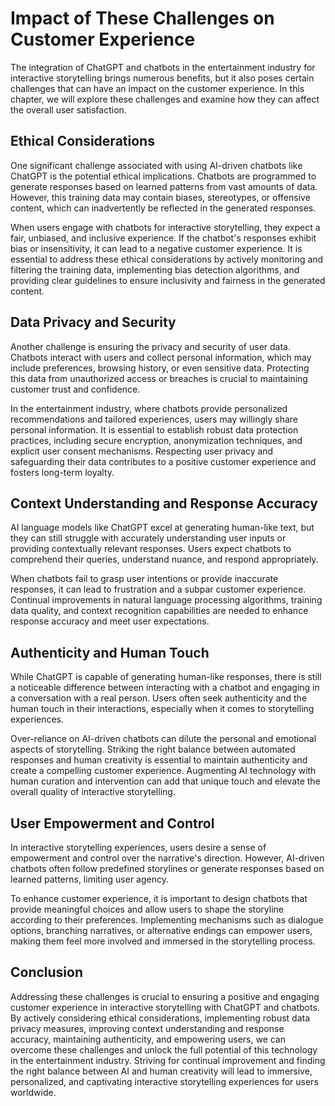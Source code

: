 Impact of These Challenges on Customer Experience
=================================================

The integration of ChatGPT and chatbots in the entertainment industry for interactive storytelling brings numerous benefits, but it also poses certain challenges that can have an impact on the customer experience. In this chapter, we will explore these challenges and examine how they can affect the overall user satisfaction.

Ethical Considerations
----------------------

One significant challenge associated with using AI-driven chatbots like ChatGPT is the potential ethical implications. Chatbots are programmed to generate responses based on learned patterns from vast amounts of data. However, this training data may contain biases, stereotypes, or offensive content, which can inadvertently be reflected in the generated responses.

When users engage with chatbots for interactive storytelling, they expect a fair, unbiased, and inclusive experience. If the chatbot's responses exhibit bias or insensitivity, it can lead to a negative customer experience. It is essential to address these ethical considerations by actively monitoring and filtering the training data, implementing bias detection algorithms, and providing clear guidelines to ensure inclusivity and fairness in the generated content.

Data Privacy and Security
-------------------------

Another challenge is ensuring the privacy and security of user data. Chatbots interact with users and collect personal information, which may include preferences, browsing history, or even sensitive data. Protecting this data from unauthorized access or breaches is crucial to maintaining customer trust and confidence.

In the entertainment industry, where chatbots provide personalized recommendations and tailored experiences, users may willingly share personal information. It is essential to establish robust data protection practices, including secure encryption, anonymization techniques, and explicit user consent mechanisms. Respecting user privacy and safeguarding their data contributes to a positive customer experience and fosters long-term loyalty.

Context Understanding and Response Accuracy
-------------------------------------------

AI language models like ChatGPT excel at generating human-like text, but they can still struggle with accurately understanding user inputs or providing contextually relevant responses. Users expect chatbots to comprehend their queries, understand nuance, and respond appropriately.

When chatbots fail to grasp user intentions or provide inaccurate responses, it can lead to frustration and a subpar customer experience. Continual improvements in natural language processing algorithms, training data quality, and context recognition capabilities are needed to enhance response accuracy and meet user expectations.

Authenticity and Human Touch
----------------------------

While ChatGPT is capable of generating human-like responses, there is still a noticeable difference between interacting with a chatbot and engaging in a conversation with a real person. Users often seek authenticity and the human touch in their interactions, especially when it comes to storytelling experiences.

Over-reliance on AI-driven chatbots can dilute the personal and emotional aspects of storytelling. Striking the right balance between automated responses and human creativity is essential to maintain authenticity and create a compelling customer experience. Augmenting AI technology with human curation and intervention can add that unique touch and elevate the overall quality of interactive storytelling.

User Empowerment and Control
----------------------------

In interactive storytelling experiences, users desire a sense of empowerment and control over the narrative's direction. However, AI-driven chatbots often follow predefined storylines or generate responses based on learned patterns, limiting user agency.

To enhance customer experience, it is important to design chatbots that provide meaningful choices and allow users to shape the storyline according to their preferences. Implementing mechanisms such as dialogue options, branching narratives, or alternative endings can empower users, making them feel more involved and immersed in the storytelling process.

Conclusion
----------

Addressing these challenges is crucial to ensuring a positive and engaging customer experience in interactive storytelling with ChatGPT and chatbots. By actively considering ethical considerations, implementing robust data privacy measures, improving context understanding and response accuracy, maintaining authenticity, and empowering users, we can overcome these challenges and unlock the full potential of this technology in the entertainment industry. Striving for continual improvement and finding the right balance between AI and human creativity will lead to immersive, personalized, and captivating interactive storytelling experiences for users worldwide.
